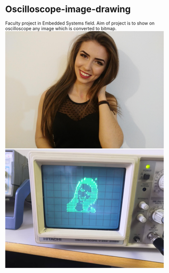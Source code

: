 # Oscilloscope-image-drawing
Faculty project in Embedded Systems field. Aim of project is to show on oscilloscope any image which is converted to bitmap.
![alt text](https://github.com/ssalihic/Oscilloscope-image-drawing/blob/master/Dodatna_dokumentacija/15800507_1363372820350481_9211627069939942998_o.jpg)
![alt text](https://github.com/ssalihic/Oscilloscope-image-drawing/blob/master/Dodatna_dokumentacija/53068875_325594368304163_8292179095077257216_n.jpg)
